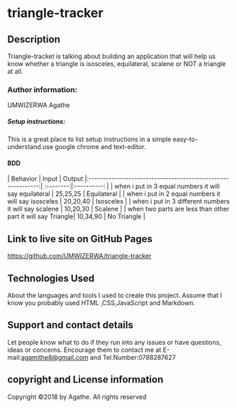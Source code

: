 # triangle-tracker
## Description
Triangle-tracket is talking about building an application that will help us know whether a triangle is isosceles, equilateral, scalene or NOT a triangle at all.
### Author information:
UMWIZERWA Agathe
##### Setup instructions:
This is a great place to list setup instructions in a simple easy-to-understand.use google chrome and text-editor.
#### BDD

| Behavior                                                    | Input     |  Output     |:------------------------------------------------------------:| :--------:|:----------: |
| when i put in 3 equal numbers it will say equilateral       | 25,25,25  | Equilateral |
| when i put in 2 equal numbers it will say  isosceles        | 20,20,40  |  Isosceles  |
| when i put in 3 different numbers it will say scalene       | 10,20,30  | Scalene     |
| when two parts are less than other part it will say Triangle| 10,34,90  | No Triangle |

## Link to live site on GitHub Pages
https://github.com/UMWIZERWA/triangle-tracker
## Technologies Used
About the languages and tools I used to create this project. Assume that I know you probably used HTML ,CSS,JavaScript and Markdown.
## Support and contact details
Let people know what to do if they run into any issues or have questions, ideas or concerns.  Encourage them to contact me at E-mail:agamithe8@gmail.com and Tel.Number:0788287627
## copyright and License information
Copyright &copy;2018 by Agathe. All rights reserved